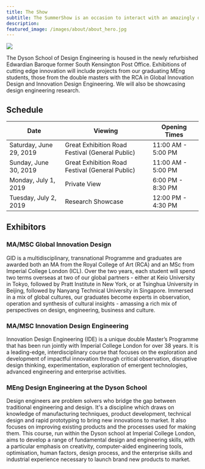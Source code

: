 ```yaml
---
title: The Show
subtitle: The SummerShow is an occasion to interact with an amazingly diverse range of innovations; from robots and 4D printing through to conscious fashion and behaviour changing rituals. 
description: 
featured_image: /images/about/about_hero.jpg
---
```


![](/images/about/about_hero.jpg)

The Dyson School of Design Engineering is housed in the newly refurbished Edwardian Baroque former South Kensington Post Office. Exhibitions of cutting edge innovation will include projects from our graduating MEng students, those from the double masters with the RCA in Global Innovation Design and Innovation Design Engineering. We will also be showcasing design engineering research. 

## Schedule

| Date                    	| Viewing                                         	| Opening Times      	|
|-------------------------	|-------------------------------------------------	|--------------------	|
| Saturday, June 29, 2019 	| Great Exhibition Road Festival (General Public) 	| 11:00 AM - 5:00 PM 	|
| Sunday, June 30, 2019   	| Great Exhibition Road Festival (General Public) 	| 11:00 AM - 5:00 PM 	|
| Monday, July 1, 2019    	| Private View                                    	| 6:00 PM - 8:30 PM  	|
| Tuesday, July 2, 2019   	| Research Showcase                               	| 12:00 PM - 4:30 PM 	|

## Exhibitors

### MA/MSC Global Innovation Design

GID is a multidisciplinary, transnational Programme and graduates are awarded both an MA from the Royal College of Art (RCA) and an MSc from Imperial College London (ICL). Over the two years, each student will spend two terms overseas at two of our global partners - either at Keio University in Tokyo, followed by Pratt Institute in New York, or at Tsinghua University in Beijing, followed by Nanyang Technical University in Singapore. Immersed in a mix of global cultures, our graduates become experts in observation, operation and synthesis of cultural insights - amassing a rich mix of perspectives on design, engineering, business and culture. 

### MA/MSC Innovation Design Engineering

Innovation Design Engineering (IDE) is a unique double Master’s Programme that has been run jointly with Imperial College London for over 38 years. It is a leading-edge, interdisciplinary course that focuses on the exploration and development of impactful innovation through critical observation, disruptive design thinking, experimentation, exploration of emergent technologies, advanced engineering and enterprise activities.

### MEng Design Engineering at the Dyson School

Design engineers are problem solvers who bridge the gap between traditional engineering and design. It's a discipline which draws on knowledge of manufacturing techniques, product development, technical design and rapid prototyping to bring new innovations to market. It also focuses on improving existing products and the processes used for making them.
This course, run within the Dyson school at Imperial College London, aims to develop a range of fundamental design and engineering skills, with a particular emphasis on creativity, computer-aided engineering tools, optimisation, human factors, design process, and the enterprise skills and industrial experience necessary to launch brand new products to market.
